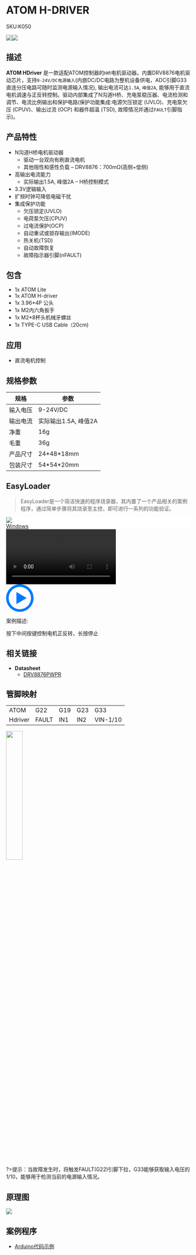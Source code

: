 # ATOM H-DRIVER

<el-tag effect="plain">SKU:K050</el-talg>

<div class="product_pic"><img src="assets/img/product_pics/atom_base/atom_hdriver/atom_hdriver_01.webp"><img src="assets/img/product_pics/atom_base/atom_hdriver/atom_hdriver_02.webp"></div>

## 描述

**ATOM HDriver** 是一款适配ATOM控制器的`H桥`电机驱动器。内置DRV8876电机驱动芯片，支持`9-24V/DC电源输入`(内嵌DC/DC电路为整机设备供电，ADC引脚G33直连分压电路可随时监测电源输入情况), 输出电流可达`1.5A`, `峰值2A`, 能够用于直流电机调速与正反转控制。驱动内部集成了N沟道H桥、充电泵稳压器、电流检测和调节、电流比例输出和保护电路(保护功能集成:电源欠压锁定 (UVLO)、充电泵欠压 (CPUV)、输出过流 (OCP) 和器件超温 (TSD), 故障情况并通过`FAULT`引脚指示)。

## 产品特性

- N沟道H桥电机驱动器
    * 驱动一台双向有刷直流电机
    * 其他阻性和感性负载
– DRV8876：700mΩ(高侧+低侧)
- 高输出电流能力
    * 实际输出1.5A, 峰值2A
– H桥控制模式
- 3.3V逻辑输入
- 扩频时钟可降低电磁干扰
- 集成保护功能
    * 欠压锁定(UVLO)
    * 电荷泵欠压(CPUV)
    * 过电流保护(OCP)
    * 自动重试或锁存输出(IMODE)
    * 热关机(TSD)
    * 自动故障恢复
    * 故障指示器引脚(nFAULT)

## 包含

- 1x ATOM Lite
- 1x ATOM H-driver
- 1x 3.96*4P 公头
- 1x M2内六角扳手
- 1x M2*8杯头机械牙螺丝
- 1x TYPE-C USB Cable（20cm)

## 应用

- 直流电机控制

## 规格参数

<table class="table-1">
    <thead>
    <tr>
        <th>规格</th>
        <th>参数</th>
    </tr>
    </thead>
    <tbody>
        <tr>
            <td>输入电压</td>
            <td>9-24V/DC</td>
        </tr>
        <tr>
            <td>输出电流</td>
            <td>实际输出1.5A, 峰值2A</td>
        </tr>
        <tr>
            <td>净重</td>
            <td>16g</td>
        </tr>
        <tr>
            <td>毛重</td>
            <td>36g</td>
        </tr>
        <tr>
            <td>产品尺寸</td>
            <td>24*48*18mm</td>
        </tr>
        <tr>
            <td>包装尺寸</td>
            <td>54*54*20mm</td>
        </tr>
     </tbody>
</table>


## EasyLoader

>EasyLoader是一个简洁快速的程序烧录器，其内置了一个产品相关的案例程序，通过简单步骤将其烧录至主控，即可进行一系列的功能验证。

<div class="easyloader-box">
    <div style="background-color:white;">
        <div><img src="https://m5stack.oss-cn-shenzhen.aliyuncs.com/image/easyloader_intro.webp"></div>
        <div class="easyloader-btn">
            <a href="https://m5stack.oss-cn-shenzhen.aliyuncs.com/EasyLoader/Windows/ATOM_BASE/EasyLoader_Atom_Hdriver.exe">Windows</a>
            <!-- <a href="https://m5stack.oss-cn-shenzhen.aliyuncs.com/EasyLoader/MacOS/ATOM_BASE/EasyLoader_QRCODE_ATOM_BASE.dmg">MacOS</a> -->
            <!-- <a>Linux</a>
            <a>MacOS</a> -->
        </div>
    </div>
    <div>
        <video id="example_video" controls>
            <source src="https://m5stack.oss-cn-shenzhen.aliyuncs.com/video/Product_example_video/AtomBase/ATOM_HDRIVER.mp4" type="video/mp4">
        </video>
        <div class="easyloader-mask">
        <a>
            <svg id="play-btn" t="1583228776634" class="icon" viewBox="0 0 1024 1024" version="1.1" xmlns="http://www.w3.org/2000/svg" p-id="4152" width="75" height="75"><path d="M512 0C229.216 0 0 229.216 0 512s229.216 512 512 512 512-229.216 512-512S794.784 0 512 0z m0 928C282.24 928 96 741.76 96 512S282.24 96 512 96s416 186.24 416 416-186.24 416-416 416zM384 288l384 224-384 224z" p-id="4153" fill="#007aff"></path></svg></a>
            <p>案例描述:</p>
            <p>按下中间按键控制电机正反转，长按停止</p>
        </div>
    </div>
</div>

## 相关链接

-  **Datasheet** 
    - [DRV8876PWPR](https://m5stack.oss-cn-shenzhen.aliyuncs.com/resource/docs/datasheet/atombase/atom_hdriver/C575551_DRV8876PWPR_2020-06-01.PDF)

## 管脚映射

<table>
 <tr><td>ATOM</td><td>G22</td><td>G19</td><td>G23</td><td>G33</td></tr>
 <tr><td>Hdriver</td><td>FAULT</td><td>IN1</td><td>IN2</td><td>VIN-1/10</td></tr>
</table>


<img src="assets/img/product_pics/atom_base/atom_hdriver/atom_hdriver_03.webp" width="30%">


?>提示：当故障发生时，将触发FAULT(G22)引脚下拉，G33能够获取输入电压的1/10，能够用于检测当前的电源输入情况。

## 原理图

<img src="assets/img/product_pics/atom_base/atom_hdriver/atom_hdriver_sch.webp">

## 案例程序

- [Arduino代码示例](https://github.com/m5stack/M5Atom/tree/master/examples/ATOM_BASE/ATOM_Hdriver)

<script>

   var purchase_link = 'https://m5stack.com/products/atom-h-bridge-driver-kit-drv8876';

   anchor_search(purchase_link);
   scrollFunc();

</script>
